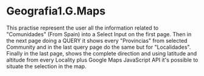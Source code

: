 # Geografia1.G.Maps
This practise represent the user all the information related to "Comunidades" (From Spain) into a Select Input on the first page. 
Then in the next page doing a QUERY it shows every "Provincias" from selected Community and in the last query page do the same but for "Localidades".
Finally in the last page, shows the complete direction and using latitude and altitude from every Locality plus Google Maps JavaScript API it's possible to situate the selection in the map.
